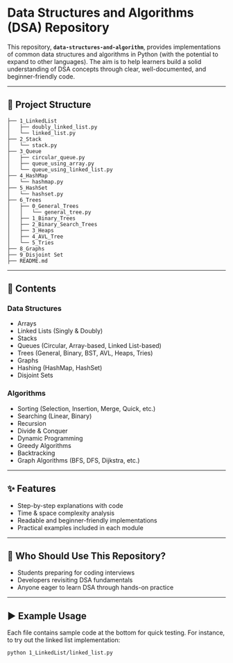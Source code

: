 # Data Structures and Algorithms (DSA) Repository

This repository, **`data-structures-and-algorithm`**, provides implementations of common data structures and algorithms in Python (with the potential to expand to other languages). The aim is to help learners build a solid understanding of DSA concepts through clear, well-documented, and beginner-friendly code.

---

## 📂 Project Structure

```
├── 1_LinkedList
│   ├── doubly_linked_list.py
│   └── linked_list.py
├── 2_Stack
│   └── stack.py
├── 3_Queue
│   ├── circular_queue.py
│   ├── queue_using_array.py
│   └── queue_using_linked_list.py
├── 4_HashMap
│   └── hashmap.py
├── 5_HashSet
│   └── hashset.py
├── 6_Trees
│   ├── 0_General_Trees
│   │   └── general_tree.py
│   ├── 1_Binary_Trees
│   ├── 2_Binary_Search_Trees
│   ├── 3_Heaps
│   ├── 4_AVL_Tree
│   └── 5_Tries
├── 8_Graphs
├── 9_Disjoint Set
├── README.md
```

---

## 📘 Contents

### Data Structures

* Arrays
* Linked Lists (Singly & Doubly)
* Stacks
* Queues (Circular, Array-based, Linked List-based)
* Trees (General, Binary, BST, AVL, Heaps, Tries)
* Graphs
* Hashing (HashMap, HashSet)
* Disjoint Sets

### Algorithms

* Sorting (Selection, Insertion, Merge, Quick, etc.)
* Searching (Linear, Binary)
* Recursion
* Divide & Conquer
* Dynamic Programming
* Greedy Algorithms
* Backtracking
* Graph Algorithms (BFS, DFS, Dijkstra, etc.)

---

## ✨ Features

* Step-by-step explanations with code
* Time & space complexity analysis
* Readable and beginner-friendly implementations
* Practical examples included in each module

---

## 👥 Who Should Use This Repository?

* Students preparing for coding interviews
* Developers revisiting DSA fundamentals
* Anyone eager to learn DSA through hands-on practice

---

## ▶️ Example Usage

Each file contains sample code at the bottom for quick testing.
For instance, to try out the linked list implementation:

```bash
python 1_LinkedList/linked_list.py
```